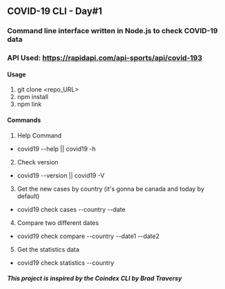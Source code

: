 ## COVID-19 CLI - Day#1
### Command line interface written in Node.js to check COVID-19 data
### API Used: https://rapidapi.com/api-sports/api/covid-193
#### Usage
1. git clone <repo_URL>
2. npm install
3. npm link
#### Commands
1. Help Command
- covid19 --help || covid19 -h
2. Check version
- covid19 --version || covid19 -V
3. Get the new cases by country (it's gonna be canada and today by default)
- covid19 check cases --country <country> --date <date>
4. Compare two different dates
- covid19 check compare --country <country> --date1 <date1> --date2 <date2>
5. Get the statistics data
- covid19 check statistics --country <country>
##### This project is inspired by the Coindex CLI by Brad Traversy
  
